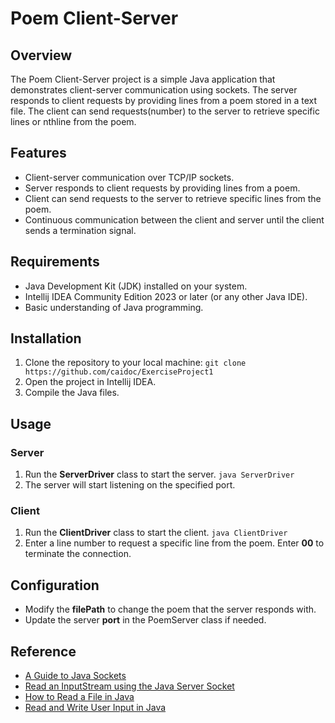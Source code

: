 # Poem Client-Server
## Overview
The Poem Client-Server project is a simple Java application that demonstrates client-server communication using sockets. The server responds to client requests by providing lines from a poem stored in a text file. The client can send requests(number) to the server to retrieve specific lines or nthline from the poem.

## Features
  - Client-server communication over TCP/IP sockets.
  - Server responds to client requests by providing lines from a poem.
  - Client can send requests to the server to retrieve specific lines from the poem.
  - Continuous communication between the client and server until the client sends a termination signal.

## Requirements
  - Java Development Kit (JDK) installed on your system.
  - Intellij IDEA Community Edition 2023 or later (or any other Java IDE).
  - Basic understanding of Java programming.

## Installation
  1. Clone the repository to your local machine:
    `git clone https://github.com/caidoc/ExerciseProject1`
  2. Open the project in Intellij IDEA.
  3. Compile the Java files.

## Usage
### Server
  1. Run the **ServerDriver** class to start the server.
     `java ServerDriver`
  2. The server will start listening on the specified port.

### Client
  1. Run the **ClientDriver** class to start the client.
     `java ClientDriver`
  2. Enter a line number to request a specific line from the poem. Enter **00** to terminate the connection.

## Configuration
  - Modify the **filePath** to change the poem that the server responds with.
  - Update the server **port** in the PoemServer class if needed.

## Reference
  - [A Guide to Java Sockets](https://www.baeldung.com/a-guide-to-java-sockets)
  - [Read an InputStream using the Java Server Socket](https://www.baeldung.com/java-inputstream-server-socket)
  - [How to Read a File in Java](https://www.baeldung.com/reading-file-in-java)
  - [Read and Write User Input in Java](https://www.baeldung.com/java-console-input-output)
     
